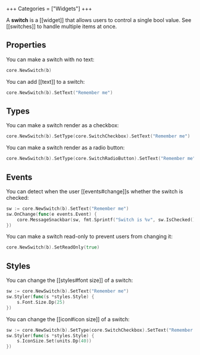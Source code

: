 +++
Categories = ["Widgets"]
+++

A **switch** is a [[widget]] that allows users to control a single bool value. See [[switches]] to handle multiple items at once.

## Properties

You can make a switch with no text:

```Go
core.NewSwitch(b)
```

You can add [[text]] to a switch:

```Go
core.NewSwitch(b).SetText("Remember me")
```

## Types

You can make a switch render as a checkbox:

```Go
core.NewSwitch(b).SetType(core.SwitchCheckbox).SetText("Remember me")
```

You can make a switch render as a radio button:

```Go
core.NewSwitch(b).SetType(core.SwitchRadioButton).SetText("Remember me")
```

## Events

You can detect when the user [[events#change]]s whether the switch is checked:

```Go
sw := core.NewSwitch(b).SetText("Remember me")
sw.OnChange(func(e events.Event) {
    core.MessageSnackbar(sw, fmt.Sprintf("Switch is %v", sw.IsChecked()))
})
```

You can make a switch read-only to prevent users from changing it:

```Go
core.NewSwitch(b).SetReadOnly(true)
```

## Styles

You can change the [[styles#font size]] of a switch:

```Go
sw := core.NewSwitch(b).SetText("Remember me")
sw.Styler(func(s *styles.Style) {
    s.Font.Size.Dp(25)
})
```

You can change the [[icon#icon size]] of a switch:

```Go
sw := core.NewSwitch(b).SetType(core.SwitchCheckbox).SetText("Remember me")
sw.Styler(func(s *styles.Style) {
    s.IconSize.Set(units.Dp(40))
})
```
